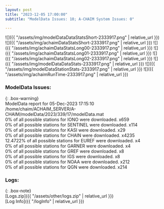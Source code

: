 ```yaml
---
layout: post
title: "2023-12-05 17:00:00"
subtitle: "ModelData Issues: 10; A-CHAIM System Issues: 0"

---
```


![]({{ "/assets/img/modelDataDataStatsShort-2333917.png" | relative_url }})
![]({{ "/assets/img/achaimDataStatsShort-2333917.png" | relative_url }})
![]({{ "/assets/img/achaimDataStatsLong00-2333917.png" | relative_url }})
![]({{ "/assets/img/achaimDataStatsLong01-2333917.png" | relative_url }})
![]({{ "/assets/img/achaimDataStatsLong02-2333917.png" | relative_url }})
![]({{ "/assets/img/modelDataDataStats-2333917.png" | relative_url }})
![]({{ "/assets/img/modelDataStationStats-2333917.png" | relative_url }})
![]({{ "/assets/img/achaimRunTime-2333917.png" | relative_url }})


### ModelData Issues:  
  
{: .box-warning}  
 ModelData report for 05-Dec-2023 17:15:10   
 /home/chaim/ACHAIM_SERVER/A-CHAIM/modelData/2023/339/17/modelData.mat   
 0% of all possible stations for IONO were downloaded. x659   
 0% of all possible stations for SENTINEL were downloaded. x114   
 0% of all possible stations for KASI were downloaded. x29   
 0% of all possible stations for CHAIN were downloaded. x4235   
 12.4722% of all possible stations for EUREF were downloaded. x4   
 0% of all possible stations for GARNER were downloaded. x4   
 0% of all possible stations for GREF were downloaded. x8   
 0% of all possible stations for IGS were downloaded. x8   
 0% of all possible stations for NOAA were downloaded. x212   
 0% of all possible stations for QGN were downloaded. x214   
  


### Logs:  
  
{: .box-note}  
[Logs.zip]({{ "/assets/other/logs.zip" | relative_url }})  
[Log Info]({{ "/logInfo" | relative_url }})  
